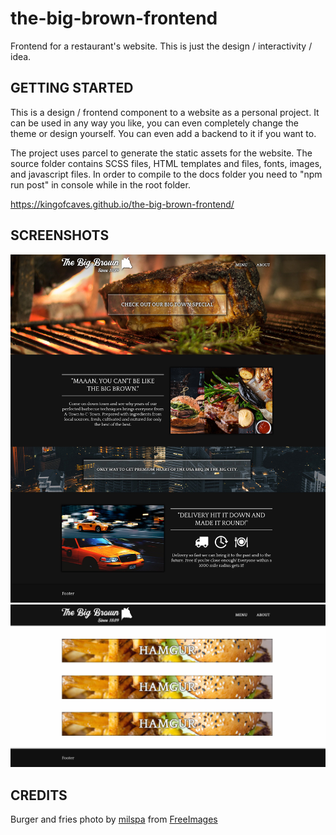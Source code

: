 # the-big-brown-frontend
 Frontend for a restaurant's website. This is just the design / interactivity / idea.

## GETTING STARTED

This is a design / frontend component to a website as a personal project. It can be used in any way you like, you can even completely change the theme or design yourself. You can even add a backend to it if you want to.

The project uses parcel to generate the static assets for the website. The source folder contains SCSS files, HTML templates and files, fonts, images, and javascript files. In order to compile to the docs folder you need to "npm run post" in console while in the root folder.

https://kingofcaves.github.io/the-big-brown-frontend/

## SCREENSHOTS

![picture of index page](./content/the-big-brown-1.jpg)
![picture of about page](./content/the-big-brown-2.jpg)

## CREDITS

Burger and fries photo by <a href="/photographer/milspa-66785">milspa</a> from <a href="https://freeimages.com/">FreeImages</a>